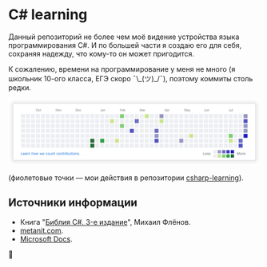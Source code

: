 ﻿# C# learning

Данный репозиторий не более чем моё видение устройства языка программирования C#. И по большей части я создаю его для себя, сохраняя надежду, что кому-то он может пригодится.

К сожалению, времени на программирование у меня не много (я школьник 10-ого класса, ЕГЭ скоро ¯\\_(ツ)\_/¯), поэтому коммиты столь редки.

![Редкие коммиты на GitHub](https://raw.githubusercontent.com/shuryak/csharp-learning/master/Images%20for%20README/contributions.png)

(фиолетовые точки — мои действия в репозитории [csharp-learning](https://github.com/shuryak/csharp-learning)).

## Источники информации

 - Книга "[Библия C#. 3-е издание](http://www.bhv.ru/books/book.php?id=193958)", Михаил Флёнов.
 - [metanit.com](https://metanit.com/).
 - [Microsoft Docs](https://docs.microsoft.com/).
 
 🙌
